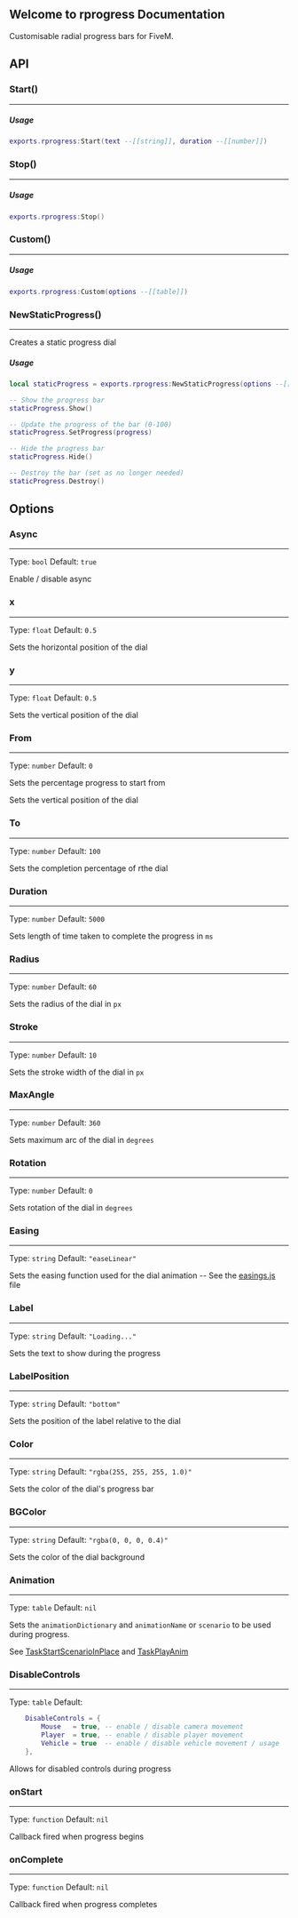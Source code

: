 ## Welcome to rprogress Documentation

Customisable radial progress bars for FiveM.

## API

### Start()
---
##### Usage
```lua
exports.rprogress:Start(text --[[string]], duration --[[number]])
```

### Stop()
---
##### Usage
```lua
exports.rprogress:Stop()
```

### Custom()
---
##### Usage
```lua
exports.rprogress:Custom(options --[[table]])
```

### NewStaticProgress()
---
Creates a static progress dial

##### Usage
```lua
local staticProgress = exports.rprogress:NewStaticProgress(options --[[table]])

-- Show the progress bar
staticProgress.Show()

-- Update the progress of the bar (0-100)
staticProgress.SetProgress(progress)

-- Hide the progress bar
staticProgress.Hide()

-- Destroy the bar (set as no longer needed)
staticProgress.Destroy()
```

## Options

### Async
---
Type: `bool`
Default: `true`

Enable / disable async
### x
---
Type: `float`
Default: `0.5`

Sets the horizontal position of the dial
### y
---
Type: `float`
Default: `0.5`

Sets the vertical position of the dial
### From
---
Type: `number`
Default: `0`

Sets the percentage progress to start from

Sets the vertical position of the dial
### To
---
Type: `number`
Default: `100`

Sets the completion percentage of rthe dial

### Duration
---
Type: `number`
Default: `5000`

Sets length of time taken to complete the progress in `ms`

### Radius
---
Type: `number`
Default: `60`

Sets the radius of the dial in `px`
### Stroke
---
Type: `number`
Default: `10`

Sets the stroke width of the dial in `px`
### MaxAngle
---
Type: `number`
Default: `360`

Sets maximum arc of the dial in `degrees`
### Rotation
---
Type: `number`
Default: `0`

Sets rotation of the dial in `degrees`
### Easing
---
Type: `string`
Default: `"easeLinear"`

Sets the easing function used for the dial animation -- See the [easings.js](https://github.com/Mobius1/rprogress/blob/master/rprogress/ui/js/easings.js) file
### Label
---
Type: `string`
Default: `"Loading..."`

Sets the text to show during the progress

### LabelPosition
---
Type: `string`
Default: `"bottom"`

Sets the position of the label relative to the dial
### Color
---
Type: `string`
Default: `"rgba(255, 255, 255, 1.0)"`

Sets the color of the dial's progress bar
### BGColor
---
Type: `string`
Default: `"rgba(0, 0, 0, 0.4)"`

Sets the color of the dial background
### Animation
---
Type: `table`
Default: `nil`

Sets the `animationDictionary` and `animationName` or `scenario` to be used during progress.

See [TaskStartScenarioInPlace](https://runtime.fivem.net/doc/natives/?_0x142A02425FF02BD9) and [TaskPlayAnim](https://runtime.fivem.net/doc/natives/?_0xEA47FE3719165B94)

### DisableControls   
---
Type: `table`
Default:
```lua
    DisableControls = {
        Mouse   = true, -- enable / disable camera movement
        Player  = true, -- enable / disable player movement
        Vehicle = true  -- enable / disable vehicle movement / usage
    }, 
```

Allows for disabled controls during progress

### onStart
---
Type: `function`
Default: `nil`

Callback fired when progress begins

### onComplete
---
Type: `function`
Default: `nil`

Callback fired when progress completes